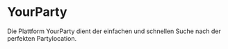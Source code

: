# YourParty
Die Plattform YourParty dient der einfachen und schnellen Suche nach der perfekten Partylocation.
